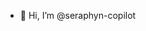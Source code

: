 - 👋 Hi, I’m @seraphyn-copilot

<!---
seraphyn-copilot/seraphyn-copilot is a ✨ special ✨ repository because its `README.md` (this file) appears on your GitHub profile.
You can click the Preview link to take a look at your changes.
--->
